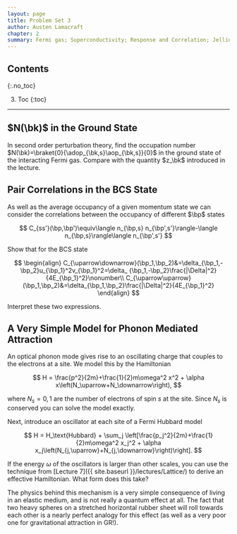 ```yaml
---
layout: page
title: Problem Set 3
author: Austen Lamacraft
chapter: 2
summary: Fermi gas; Superconductivity; Response and Correlation; Jellium.
---
```


## Contents
{:.no_toc}

3. Toc
{:toc}

---

## $N(\bk)$ in the Ground State

In second order perturbation theory, find the occupation number $N(\bk)=\braket{0}{\adop_{\bk,s}\aop_{\bk,s}}{0}$ in the ground state of the interacting Fermi gas. Compare with the quantity $z_\bk$ introduced in the lecture.

## Pair Correlations in the BCS State

As well as the average occupancy of a given momentum state we can consider the correlations between
the occupancy of different $\bp$ states

$$
C_{ss'}(\bp,\bp')\equiv\langle n_{\bp,s} n_{\bp',s'}\rangle-\langle n_{\bp,s}\rangle\langle n_{\bp',s'}
$$

Show that for the BCS state

$$
\begin{align}
C_{\uparrow\downarrow}(\bp_1,\bp_2)&=\delta_{\bp_1,-\bp_2}u_{\bp_1}^2v_{\bp_1}^2=\delta_
{\bp_1,-\bp_2}\frac{|\Delta|^2}{4E_{\bp_1}^2}\nonumber\\
C_{\uparrow\uparrow}(\bp_1,\bp_2)&=\delta_{\bp_1,\bp_2}\frac{|\Delta|^2}{4E_{\bp_1}^2}
\end{align}
$$

Interpret these two expressions.

## A Very Simple Model for Phonon Mediated Attraction

An optical phonon mode gives rise to an oscillating charge that couples to the electrons at a site. We model this by the Hamiltonian

$$
H = \frac{p^2}{2m}+\frac{1}{2}m\omega^2 x^2 + \alpha x\left(N_\uparrow+N_\downarrow\right),
$$

where $N_s=0,1$ are the number of electrons of spin $s$ at the site. Since $N_s$ is conserved you can solve the model exactly.

Next, introduce an oscillator at each site of a Fermi Hubbard model

$$
H = H_\text{Hubbard} + \sum_j \left[\frac{p_j^2}{2m}+\frac{1}{2}m\omega^2 x_j^2 + \alpha x_j\left(N_{j,\uparrow}+N_{j,\downarrow}\right)\right].
$$

If the energy $\omega$ of the oscillators is larger than other scales, you can use the technique from [Lecture 7]({{ site.baseurl }}/lectures/Lattice/) to derive an effective Hamiltonian. What form does this take?

The physics behind this mechanism is a very simple consequence of living in an elastic medium, and is not really a quantum effect at all. The fact that two heavy spheres on a stretched horizontal rubber sheet will roll towards each other is a nearly perfect analogy for this effect (as well as a very poor one for gravitational attraction in GR!).
